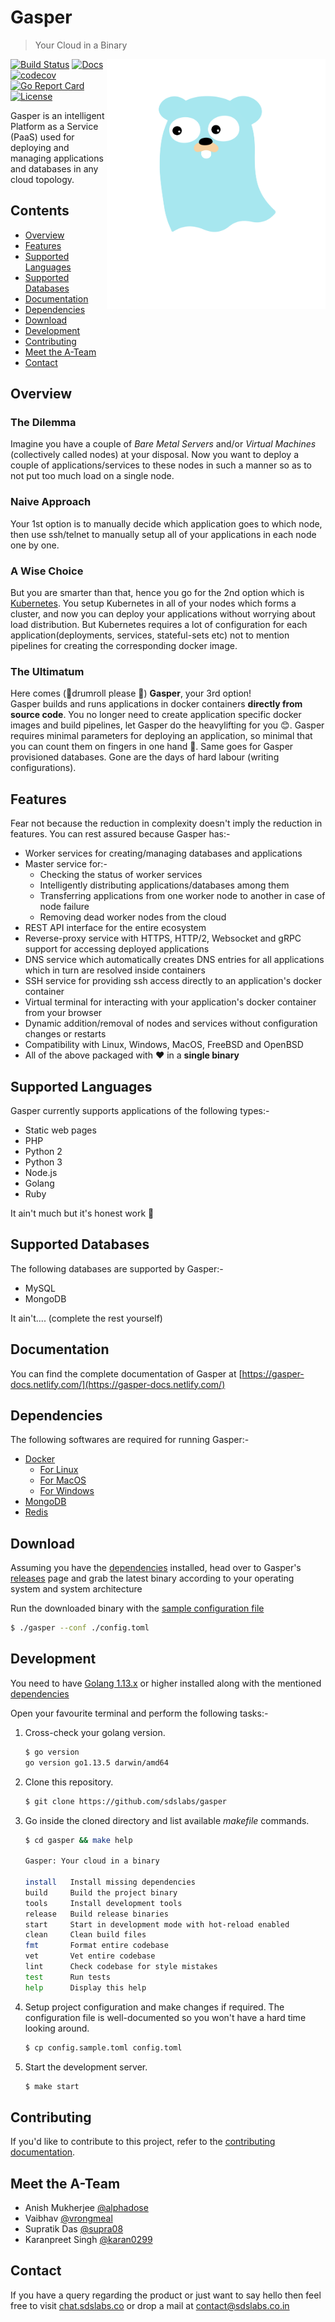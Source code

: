 # Gasper

> Your Cloud in a Binary

<img align="right" width="350px" height="400px" src="./docs/content/assets/logo/gasperlogo.svg">

[![Build Status](https://travis-ci.org/sdslabs/gasper.svg?branch=develop)](https://travis-ci.org/sdslabs/gasper)
[![Docs](https://img.shields.io/badge/docs-current-brightgreen.svg)](https://gasper-docs.netlify.com/)
[![codecov](https://codecov.io/gh/sdslabs/gasper/branch/develop/graph/badge.svg)](https://codecov.io/gh/sdslabs/gasper)
[![Go Report Card](https://goreportcard.com/badge/github.com/sdslabs/gasper)](https://goreportcard.com/report/github.com/sdslabs/gasper)
[![License](https://img.shields.io/badge/license-MIT-blue.svg)](https://github.com/sdslabs/gasper/blob/develop/LICENSE.md)

Gasper is an intelligent Platform as a Service (PaaS) used for deploying and managing applications and databases in any cloud topology.

## Contents

* [Overview](#overview)
* [Features](#features)
* [Supported Languages](#supported-languages)
* [Supported Databases](#supported-databases)
* [Documentation](#documentation)
* [Dependencies](#dependencies)
* [Download](#download)
* [Development](#development)
* [Contributing](#contributing)
* [Meet the A-Team](#meet-the-a-team)
* [Contact](#contact)

## Overview

### The Dilemma
Imagine you have a couple of *Bare Metal Servers* and/or *Virtual Machines* (collectively called nodes) at your disposal. Now you want to deploy a couple of applications/services to these nodes in such a manner so as to not put too much load on a single node.

### Naive Approach
Your 1st option is to manually decide which application goes to which node, then use ssh/telnet to manually
setup all of your applications in each node one by one.

### A Wise Choice
But you are smarter than that, hence you go for the 2nd option which is [Kubernetes](https://kubernetes.io/). You setup Kubernetes in all of your
nodes which forms a cluster, and now you can deploy your applications without worrying about load distribution. But
Kubernetes requires a lot of configuration for each application(deployments, services, stateful-sets etc) not to mention
pipelines for creating the corresponding docker image.

### The Ultimatum
Here comes (🥁drumroll please 🥁) **Gasper**, your 3rd option!<br>
Gasper builds and runs applications in docker containers **directly from source code**. You no longer need to create application specific docker images and build pipelines, let Gasper do the heavylifting for you 😊.
Gasper requires minimal parameters for deploying an application, so minimal that you can count them on fingers in one hand 🤚. Same goes for Gasper provisioned databases. Gone are the days of hard labour (writing configurations).

## Features

Fear not because the reduction in complexity doesn't imply the reduction in features. You can rest assured because Gasper has:-

* Worker services for creating/managing databases and applications
* Master service for:-
    * Checking the status of worker services
    * Intelligently distributing applications/databases among them
    * Transferring applications from one worker node to another in case of node failure
    * Removing dead worker nodes from the cloud
* REST API interface for the entire ecosystem
* Reverse-proxy service with HTTPS, HTTP/2, Websocket and gRPC support for accessing deployed applications
* DNS service which automatically creates DNS entries for all applications which in turn are resolved inside containers
* SSH service for providing ssh access directly to an application's docker container
* Virtual terminal for interacting with your application's docker container from your browser
* Dynamic addition/removal of nodes and services without configuration changes or restarts
* Compatibility with Linux, Windows, MacOS, FreeBSD and OpenBSD
* All of the above packaged with ❤️ in a **single binary**

## Supported Languages

Gasper currently supports applications of the following types:-

* Static web pages
* PHP
* Python 2
* Python 3
* Node.js
* Golang
* Ruby

It ain't much but it's honest work 🥳

## Supported Databases

The following databases are supported by Gasper:-

* MySQL
* MongoDB

It ain't.... (complete the rest yourself)

## Documentation

You can find the complete documentation of Gasper at [https://gasper-docs.netlify.com/](https://gasper-docs.netlify.com/)

## Dependencies

The following softwares are required for running Gasper:-

* [Docker](https://www.docker.com/)
    * [For Linux](https://runnable.com/docker/install-docker-on-linux)
    * [For MacOS](https://docs.docker.com/docker-for-mac/install/)
    * [For Windows](https://docs.docker.com/docker-for-windows/install/)
* [MongoDB](https://www.mongodb.com/download-center/community)
* [Redis](https://redis.io/download)

## Download

Assuming you have the [dependencies](#dependencies) installed, head over to Gasper's [releases](https://github.com/sdslabs/gasper/releases) page and grab the latest binary according to your operating system and system architecture

Run the downloaded binary with the [sample configuration file](./config.sample.toml)

```bash
$ ./gasper --conf ./config.toml
```

## Development

You need to have [Golang 1.13.x](https://golang.org/dl/) or higher installed along with the mentioned [dependencies](#dependencies)

Open your favourite terminal and perform the following tasks:-

1. Cross-check your golang version.

    ```bash
    $ go version
    go version go1.13.5 darwin/amd64
    ```

2. Clone this repository.

    ```bash
    $ git clone https://github.com/sdslabs/gasper
    ```

3. Go inside the cloned directory and list available *makefile* commands.

    ```bash
    $ cd gasper && make help

    Gasper: Your cloud in a binary

    install   Install missing dependencies
    build     Build the project binary
    tools     Install development tools
    release   Build release binaries
    start     Start in development mode with hot-reload enabled
    clean     Clean build files
    fmt       Format entire codebase
    vet       Vet entire codebase
    lint      Check codebase for style mistakes
    test      Run tests
    help      Display this help
    ```

4. Setup project configuration and make changes if required. The configuration file is well-documented so you
won't have a hard time looking around.

    ```bash
    $ cp config.sample.toml config.toml
    ```

5. Start the development server.

    ```bash
    $ make start
    ```

## Contributing

If you'd like to contribute to this project, refer to the [contributing documentation](./CONTRIBUTING.md).

## Meet the A-Team

* Anish Mukherjee [@alphadose](https://github.com/alphadose)
* Vaibhav [@vrongmeal](https://github.com/vrongmeal)
* Supratik Das [@supra08](https://github.com/supra08)
* Karanpreet Singh [@karan0299](https://github.com/karan0299)

## Contact

If you have a query regarding the product or just want to say hello then feel free to visit
[chat.sdslabs.co](http://chat.sdslabs.co/) or drop a mail at [contact@sdslabs.co.in](mailto:contact@sdslabs.co.in)
